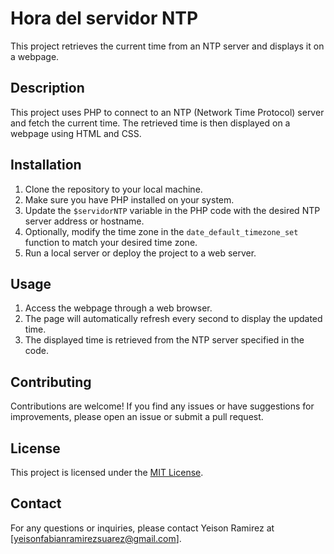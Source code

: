 # Hora del servidor NTP

This project retrieves the current time from an NTP server and displays it on a webpage.

## Description

This project uses PHP to connect to an NTP (Network Time Protocol) server and fetch the current time. The retrieved time is then displayed on a webpage using HTML and CSS.

## Installation

1. Clone the repository to your local machine.
2. Make sure you have PHP installed on your system.
3. Update the `$servidorNTP` variable in the PHP code with the desired NTP server address or hostname.
4. Optionally, modify the time zone in the `date_default_timezone_set` function to match your desired time zone.
5. Run a local server or deploy the project to a web server.

## Usage

1. Access the webpage through a web browser.
2. The page will automatically refresh every second to display the updated time.
3. The displayed time is retrieved from the NTP server specified in the code.

## Contributing

Contributions are welcome! If you find any issues or have suggestions for improvements, please open an issue or submit a pull request.

## License

This project is licensed under the [MIT License](LICENSE).

## Contact

For any questions or inquiries, please contact Yeison Ramirez at [yeisonfabianramirezsuarez@gmail.com].
